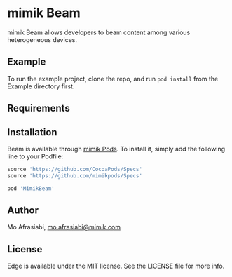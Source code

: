 # mimik Beam

mimik Beam allows developers to beam content among various heterogeneous devices.

## Example

To run the example project, clone the repo, and run `pod install` from the Example directory first.

## Requirements

## Installation

Beam is available through [mimik Pods](https://github.com/mimikpods). To install
it, simply add the following line to your Podfile:

```ruby
source 'https://github.com/CocoaPods/Specs'
source 'https://github.com/mimikpods/Specs'
```

```ruby
pod 'MimikBeam'
```

## Author

Mo Afrasiabi, mo.afrasiabi@mimik.com

## License

Edge is available under the MIT license. See the LICENSE file for more info.
